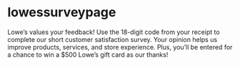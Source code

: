 # lowessurveypage
Lowe’s values your feedback! Use the 18-digit code from your receipt to complete our short customer satisfaction survey. Your opinion helps us improve products, services, and store experience. Plus, you’ll be entered for a chance to win a $500 Lowe’s gift card as our thanks!
